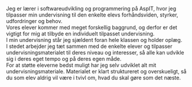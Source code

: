Jeg er lærer i softwareudvikling og programmering på AspIT, hvor jeg tilpasser min undervisning til den enkelte elevs forhåndsviden, styrker, udfordringer og behov. <br>
Vores elever kommer med meget forskellig baggrund, og derfor er det vigtigt for mig at tilbyde en individuelt tilpasset undervisning. <br>
I min undervisning står jeg sjældent foran hele klassen og holder oplæg. <br>
I stedet arbejder jeg tæt sammen med de enkelte elever og tilpasser undervisningsmaterialet til deres niveau og interesser, så alle kan udvikle sig i deres eget tempo og på deres egen måde. <br>
For at støtte eleverne bedst muligt har jeg selv udviklet alt mit undervisningsmateriale. Materialet er klart struktureret og overskueligt, så du som elev aldrig vil være i tvivl om, hvad du skal gøre som det næste.
